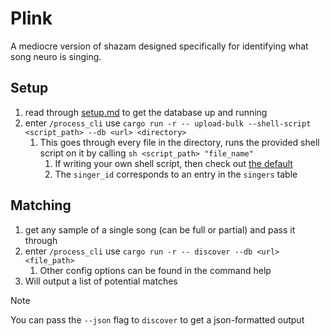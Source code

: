 # Plink
A mediocre version of shazam designed specifically for identifying what song neuro is singing.

## Setup
1. read through [setup.md](setup.md) to get the database up and running
2. enter `/process_cli` use `cargo run -r -- upload-bulk --shell-script <script_path> --db <url> <directory>`
    1. This goes through every file in the directory, runs the provided shell script on it by calling `sh <script_path> "file_name"`
        1. If writing your own shell script, then check out [the default](scripts/single_wrapper.sh)
        2. The `singer_id` corresponds to an entry in the `singers` table

## Matching
1. get any sample of a single song (can be full or partial) and pass it through
2. enter `/process_cli` use `cargo run -r -- discover --db <url> <file_path>`
    1. Other config options can be found in the command help
3. Will output a list of potential matches

> [!note]
> You can pass the `--json` flag to `discover` to get a json-formatted output
